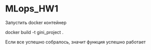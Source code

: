 # MLops_HW1

Запустить docker контейнер

docker build -t gini_project .

Если все успешно собралось, значит функция успешно работает
